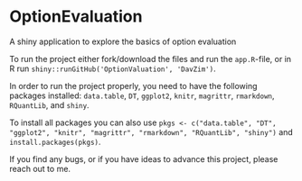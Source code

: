 # OptionEvaluation
A shiny application to explore the basics of option evaluation

To run the project either fork/download the files and run the `app.R`-file, or in R run `shiny::runGitHub('OptionValuation', 'DavZim')`. 

In order to run the project properly, you need to have the following packages installed: `data.table`, `DT`, `ggplot2`, `knitr`, `magrittr`, `rmarkdown`, `RQuantLib`, and `shiny`.

To install all packages you can also use `pkgs <- c("data.table", "DT", "ggplot2", "knitr", "magrittr", "rmarkdown", "RQuantLib", "shiny")` and `install.packages(pkgs)`.

If you find any bugs, or if you have ideas to advance this project, please reach out to me.